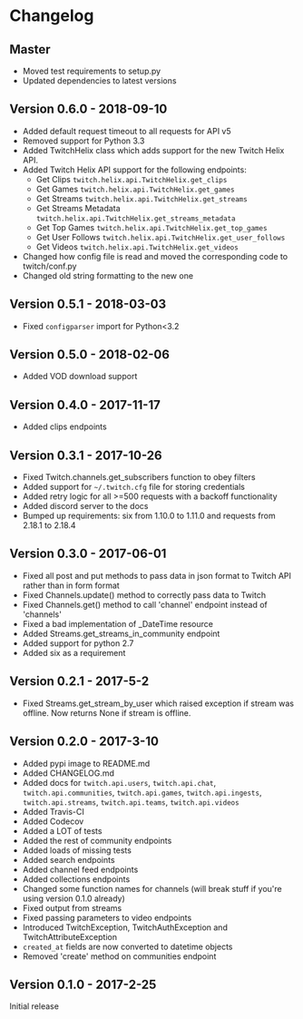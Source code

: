 # Changelog

## Master

- Moved test requirements to setup.py
- Updated dependencies to latest versions

## Version 0.6.0 - 2018-09-10

- Added default request timeout to all requests for API v5
- Removed support for Python 3.3
- Added TwitchHelix class which adds support for the new Twitch Helix API.
- Added Twitch Helix API support for the following endpoints:
  * Get Clips `twitch.helix.api.TwitchHelix.get_clips`
  * Get Games `twitch.helix.api.TwitchHelix.get_games`
  * Get Streams `twitch.helix.api.TwitchHelix.get_streams`
  * Get Streams Metadata `twitch.helix.api.TwitchHelix.get_streams_metadata`
  * Get Top Games `twitch.helix.api.TwitchHelix.get_top_games`
  * Get User Follows `twitch.helix.api.TwitchHelix.get_user_follows`
  * Get Videos `twitch.helix.api.TwitchHelix.get_videos`
- Changed how config file is read and moved the corresponding code to twitch/conf.py
- Changed old string formatting to the new one


## Version 0.5.1 - 2018-03-03

- Fixed `configparser` import for Python<3.2


## Version 0.5.0 - 2018-02-06

- Added VOD download support


## Version 0.4.0 - 2017-11-17

- Added clips endpoints


## Version 0.3.1 - 2017-10-26

- Fixed Twitch.channels.get_subscribers function to obey filters
- Added support for `~/.twitch.cfg` file for storing credentials
- Added retry logic for all >=500 requests with a backoff functionality
- Added discord server to the docs
- Bumped up requirements: six from 1.10.0 to 1.11.0 and requests from 2.18.1 to 2.18.4


## Version 0.3.0 - 2017-06-01

- Fixed all post and put methods to pass data in json format to Twitch API rather than in form format
- Fixed Channels.update() method to correctly pass data to Twitch
- Fixed Channels.get() method to call 'channel' endpoint instead of 'channels'
- Fixed a bad implementation of _DateTime resource
- Added Streams.get_streams_in_community endpoint
- Added support for python 2.7
- Added six as a requirement


## Version 0.2.1 - 2017-5-2

- Fixed Streams.get_stream_by_user which raised exception if stream was offline. Now returns None
  if stream is offline.


## Version 0.2.0 - 2017-3-10

- Added pypi image to README.md
- Added CHANGELOG.md
- Added docs for `twitch.api.users`, `twitch.api.chat`, `twitch.api.communities`,
  `twitch.api.games`, `twitch.api.ingests`, `twitch.api.streams`, `twitch.api.teams`,
  `twitch.api.videos`
- Added Travis-CI
- Added Codecov
- Added a LOT of tests
- Added the rest of community endpoints
- Added loads of missing tests
- Added search endpoints
- Added channel feed endpoints
- Added collections endpoints
- Changed some function names for channels (will break stuff if you're using version 0.1.0 already)
- Fixed output from streams
- Fixed passing parameters to video endpoints
- Introduced TwitchException, TwitchAuthException and TwitchAttributeException
- `created_at` fields are now converted to datetime objects
- Removed 'create' method on communities endpoint


## Version 0.1.0 - 2017-2-25

Initial release
